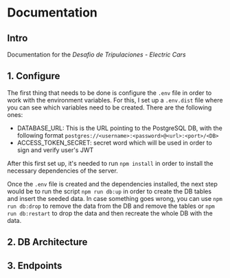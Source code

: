 # Documentation

## Intro

Documentation for the _Desafio de Tripulaciones - Electric Cars_

## 1. Configure

The first thing that needs to be done is configure the `.env` file in order to work with the environment variables. For this, I set up a `.env.dist` file where you can see which variables need to be created. There are the following ones:

- DATABASE_URL: This is the URL pointing to the PostgreSQL DB, with the following format `postgres://<username>:<password>@<url>:<port>/<DB>`
- ACCESS_TOKEN_SECRET: secret word which will be used in order to sign and verify user's JWT

After this first set up, it's needed to run `npm install` in order to install the necessary dependencies of the server.

Once the `.env` file is created and the dependencies installed, the next step would be to run the script `npm run db:up` in order to create the DB tables and insert the seeded data. In case something goes wrong, you can use `npm run db:drop` to remove the data from the DB and remove the tables or `npm run db:restart` to drop the data and then recreate the whole DB with the data.

## 2. DB Architecture

## 3. Endpoints
